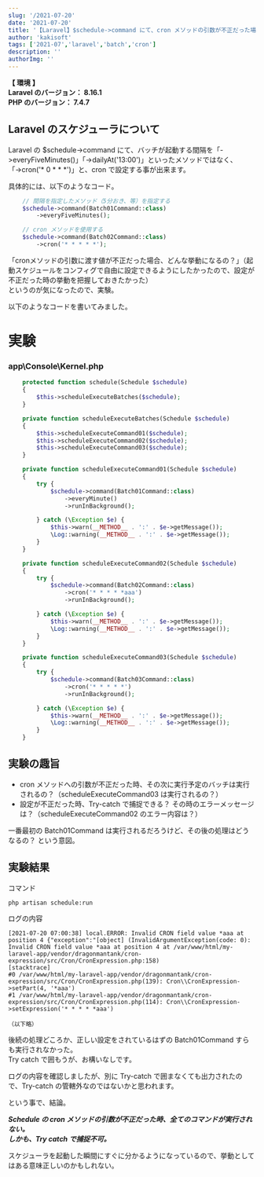 ```yaml
---
slug: '/2021-07-20'
date: '2021-07-20'
title: '【Laravel】$schedule->command にて、cron メソッドの引数が不正だった場合、全てのコマンドが実行されない。'
author: 'kakisoft'
tags: ['2021-07','laravel','batch','cron']
description: ''
authorImg: ''
---
```


**【 環境 】**  
**Laravel のバージョン： 8.16.1**  
**PHP のバージョン： 7.4.7**  

## Laravel のスケジューラについて
Laravel の $schedule->command にて、バッチが起動する間隔を「->everyFiveMinutes()」「->dailyAt('13:00')」といったメソッドではなく、  
「->cron('* 0 * * *')」と、cron で設定する事が出来ます。  

具体的には、以下のようなコード。
```php
    // 間隔を指定したメソッド（5分おき、等）を指定する
    $schedule->command(Batch01Command::class)
        ->everyFiveMinutes();

    // cron メソッドを使用する
    $schedule->command(Batch02Command::class)
        ->cron('* * * * *');
```

「cronメソッドの引数に渡す値が不正だった場合、どんな挙動になるの？」（起動スケジュールをコンフィグで自由に設定できるようにしたかったので、設定が不正だった時の挙動を把握しておきたかった）  
というのが気になったので、実験。  


以下のようなコードを書いてみました。  

# 実験

### app\Console\Kernel.php
```php
    protected function schedule(Schedule $schedule)
    {
        $this->scheduleExecuteBatches($schedule);
    }

    private function scheduleExecuteBatches(Schedule $schedule)
    {
        $this->scheduleExecuteCommand01($schedule);
        $this->scheduleExecuteCommand02($schedule);
        $this->scheduleExecuteCommand03($schedule);
    }

    private function scheduleExecuteCommand01(Schedule $schedule)
    {
        try {
            $schedule->command(Batch01Command::class)
                ->everyMinute()
                ->runInBackground();

        } catch (\Exception $e) {
            $this->warn(__METHOD__ . ':' . $e->getMessage());
            \Log::warning(__METHOD__ . ':' . $e->getMessage());
        }
    }

    private function scheduleExecuteCommand02(Schedule $schedule)
    {
        try {
            $schedule->command(Batch02Command::class)
                ->cron('* * * * *aaa')
                ->runInBackground();

        } catch (\Exception $e) {
            $this->warn(__METHOD__ . ':' . $e->getMessage());
            \Log::warning(__METHOD__ . ':' . $e->getMessage());
        }
    }

    private function scheduleExecuteCommand03(Schedule $schedule)
    {
        try {
            $schedule->command(Batch03Command::class)
                ->cron('* * * * *')
                ->runInBackground();

        } catch (\Exception $e) {
            $this->warn(__METHOD__ . ':' . $e->getMessage());
            \Log::warning(__METHOD__ . ':' . $e->getMessage());
        }
    }
```

## 実験の趣旨

 * cron メソッドへの引数が不正だった時、その次に実行予定のバッチは実行されるの？（scheduleExecuteCommand03 は実行されるの？）
 * 設定が不正だった時、Try-catch で捕捉できる？ その時のエラーメッセージは？（scheduleExecuteCommand02 のエラー内容は？）

一番最初の Batch01Command は実行されるだろうけど、その後の処理はどうなるの？ という意図。  


## 実験結果
コマンド
```
php artisan schedule:run
```

ログの内容
```log
[2021-07-20 07:00:38] local.ERROR: Invalid CRON field value *aaa at position 4 {"exception":"[object] (InvalidArgumentException(code: 0): Invalid CRON field value *aaa at position 4 at /var/www/html/my-laravel-app/vendor/dragonmantank/cron-expression/src/Cron/CronExpression.php:158)
[stacktrace]
#0 /var/www/html/my-laravel-app/vendor/dragonmantank/cron-expression/src/Cron/CronExpression.php(139): Cron\\CronExpression->setPart(4, '*aaa')
#1 /var/www/html/my-laravel-app/vendor/dragonmantank/cron-expression/src/Cron/CronExpression.php(114): Cron\\CronExpression->setExpression('* * * * *aaa')

（以下略）
```

後続の処理どころか、正しい設定をされているはずの Batch01Command すらも実行されなかった。  
Try catch で囲もうが、お構いなしです。  

ログの内容を確認しましたが、別に Try-catch で囲まなくても出力されたので、Try-catch の管轄外なのではないかと思われます。  

という事で、結論。  

***Schedule の cron メソッドの引数が不正だった時、全てのコマンドが実行されない。***  
***しかも、Try catch で捕捉不可。***  

スケジューラを起動した瞬間にすぐに分かるようになっているので、挙動としてはある意味正しいのかもしれない。  
